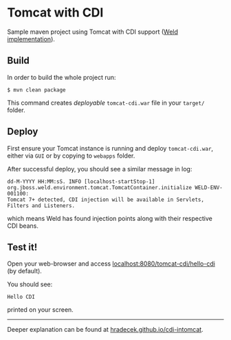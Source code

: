 # Tomcat with CDI
Sample maven project using Tomcat with CDI support ([Weld implementation](http://weld.cdi-spec.org/)).

## Build
In order to build the whole project run:
```
$ mvn clean package
```

This command creates *deployable* `tomcat-cdi.war` file in your `target/` folder.

## Deploy
First ensure your Tomcat instance is running and deploy `tomcat-cdi.war`, either via `GUI` or by copying to `webapps` folder.

After successful deploy, you should see a similar message in log:
```
dd-M-YYYY HH:MM:sS. INFO [localhost-startStop-1] org.jboss.weld.environment.tomcat.TomcatContainer.initialize WELD-ENV-001100:
Tomcat 7+ detected, CDI injection will be available in Servlets, Filters and Listeners.
```
which means Weld has found injection points along with their respective CDI beans.

## Test it!
Open your web-browser and access [localhost:8080/tomcat-cdi/hello-cdi](http://localhost:8080/tomcat-cdi/hello-cdi) (by default).

You should see:
```
Hello CDI
```
printed on your screen.

---
Deeper explanation can be found at [hradecek.github.io/cdi-intomcat](https://hradecek.github.io/posts/cdi-in-tomcat).
